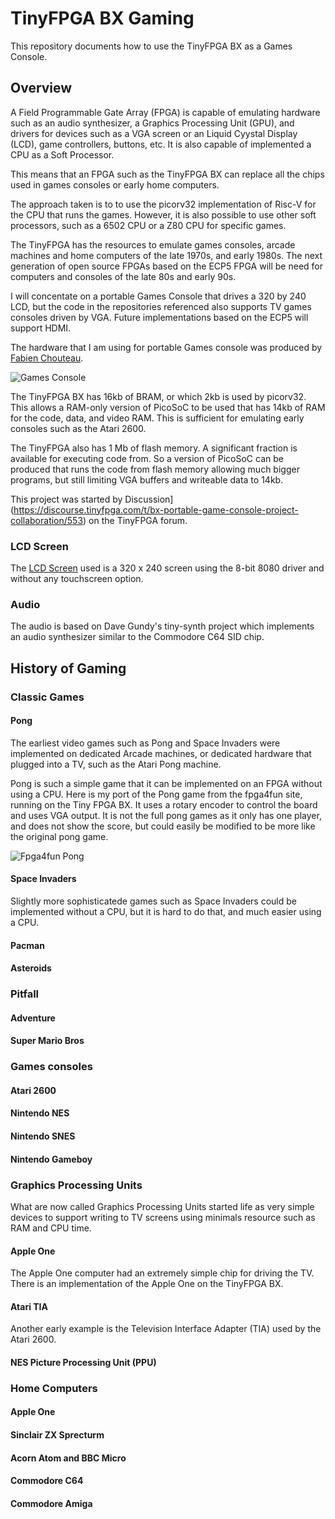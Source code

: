 # TinyFPGA BX Gaming

This repository documents how to use the TinyFPGA BX as a Games Console.

## Overview

A Field Programmable Gate Array (FPGA) is capable of emulating hardware such as an audio synthesizer, a Graphics Processing Unit (GPU), 
and drivers for devices such as a VGA screen or an Liquid Cyystal Display (LCD), game controllers, buttons, etc. It is also capable of implemented a CPU as a Soft Processor.

This means that an FPGA such as the TinyFPGA BX can replace all the chips used in games consoles or early home computers.

The approach taken is to to use the picorv32 implementation of Risc-V for the CPU that runs the games. However, it is also possible to use other soft processors,
such as a 6502 CPU or a Z80 CPU for specific games.

The TinyFPGA has the resources to emulate games consoles, arcade machines and home computers of the late 1970s, and early 1980s. The next generation of
open source FPGAs based on the ECP5 FPGA will be need for computers and consoles of the late 80s and early 90s.

I will concentate on a portable Games Console that drives a 320 by 240 LCD, but the code in the repositories referenced also supports TV games consoles driven by VGA.
Future implementations based on the ECP5 will support HDMI.

The hardware that I am using for portable Games console was produced by [Fabien Chouteau](https://github.com/Fabien-Chouteau/field-programmable-game-console).

![Games Console](https://discourse.tinyfpga.com/uploads/default/original/1X/5a128efae7be41d5a157ea954480067cdb7e602e.jpeg "Games Console")

The TinyFPGA BX has 16kb of BRAM, or which 2kb is used by picorv32. This allows a RAM-only version of PicoSoC to be used that has 14kb of RAM for the code, data,
and video RAM. This is sufficient for emulating early consoles such as the Atari 2600.

The TinyFPGA also has 1 Mb of flash memory. A significant fraction is available for executing code from. So a version of PicoSoC can be produced that runs the code 
from flash memory allowing much bigger programs, but still limiting VGA buffers and writeable data to 14kb.

This project was started by Discussion](https://discourse.tinyfpga.com/t/bx-portable-game-console-project-collaboration/553) on the TinyFPGA forum.

### LCD Screen

The [LCD Screen](https://www.buydisplay.com/default/2-8-inch-tft-touch-shield-for-arduino-w-capacitive-touch-screen-module) used is a 320 x 240 screen
using the 8-bit 8080 driver and without any touchscreen option.

### Audio

The audio is based on Dave Gundy's tiny-synth project which implements an audio synthesizer similar to the Commodore C64 SID chip.

## History of Gaming

### Classic Games

#### Pong

The earliest video games such as Pong and Space Invaders were implemented on dedicated Arcade machines, or dedicated hardware that plugged into a TV, such as the Atari Pong machine.

Pong is such a simple game that it can be implemented on an FPGA without using a CPU. Here is my port of the Pong game from the fpga4fun site, running on the Tiny FPGA BX.
It uses a rotary encoder to control the board and uses VGA output. It is not the full pong games as it only has one player, and does not show the score, but could 	easily be
modified to be more like the original pong game.

![Fpga4fun Pong](https://discourse.tinyfpga.com/uploads/default/original/1X/e4ccbf25da97bfff96cda172fdfdac4a033995c4.jpg "Fpga4fun Pong")

#### Space Invaders

Slightly more sophisticatede games such as Space Invaders could be implemented without a CPU, but it is hard to do that, and much easier using a CPU.

#### Pacman

#### Asteroids

### Pitfall

#### Adventure

#### Super Mario Bros

### Games consoles

#### Atari 2600

#### Nintendo NES

#### Nintendo SNES

#### Nintendo Gameboy

### Graphics Processing Units

What are now called Graphics Processing Units started life as very simple devices to support writing to TV screens using minimals resource such as RAM and CPU time.

#### Apple One

The Apple One computer had an extremely simple chip for driving the TV. There is an implementation of the Apple One on the TinyFPGA BX.

#### Atari TIA

Another early example is the Television Interface Adapter (TIA) used by the Atari 2600.

#### NES Picture Processing Unit (PPU)

### Home Computers

#### Apple One

#### Sinclair ZX Sprecturm

#### Acorn Atom and BBC Micro

#### Commodore C64

#### Commodore Amiga


















